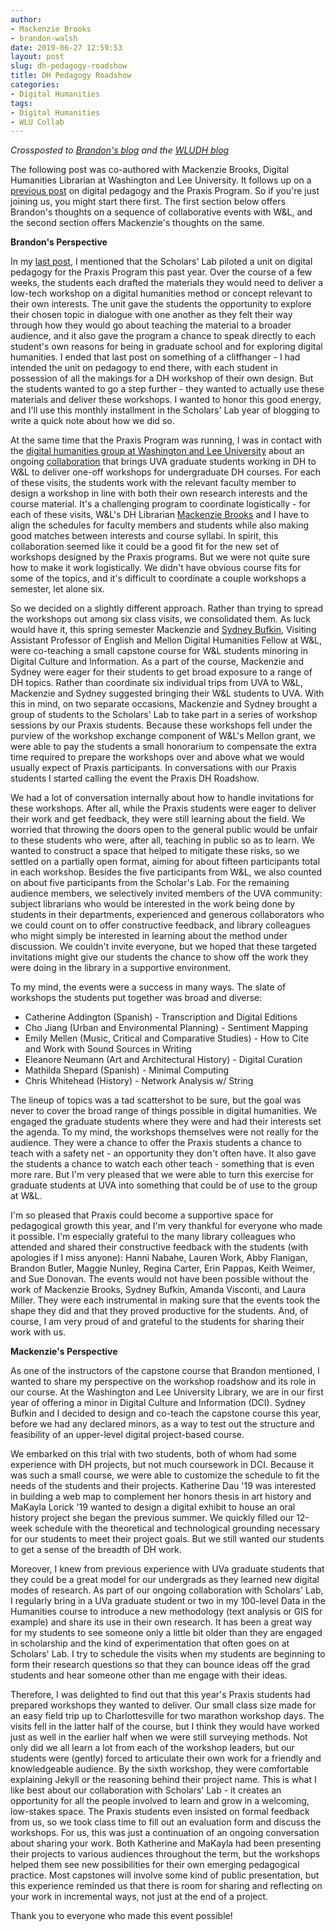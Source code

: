 ```yaml
---
author:
- Mackenzie Brooks
- brandon-walsh
date: 2019-06-27 12:59:53
layout: post
slug: dh-pedagogy-roadshow
title: DH Pedagogy Roadshow
categories:
- Digital Humanities
tags:
- Digital Humanities
- WLU Collab
---
```


*Crossposted to [Brandon's blog](http://walshbr.com/blog/dh-pedagogy-roadshow/) and the [WLUDH blog](https://digitalhumanities.wlu.edu/blog/2019/06/27/dh-pedagogy-roadshow/)*

The following post was co-authored with Mackenzie Brooks, Digital Humanities Librarian at Washington and Lee University. It follows up on a [previous post](http://walshbr.com/blog/a-praxis-oriented-introduction-to-digital-pedagogy/) on digital pedagogy and the Praxis Program. So if you're just joining us, you might start there first. The first section below offers Brandon's thoughts on a sequence of collaborative events with W&L, and the second section offers Mackenzie's thoughts on the same.

**Brandon's Perspective**

In my [last post](http://walshbr.com/blog/a-praxis-oriented-introduction-to-digital-pedagogy/), I mentioned that the Scholars' Lab piloted a unit on digital pedagogy for the Praxis Program this past year. Over the course of a few weeks, the students each drafted the materials they would need to deliver a low-tech workshop on a digital humanities method or concept relevant to their own interests. The unit gave the students the opportunity to explore their chosen topic in dialogue with one another as they felt their way through how they would go about teaching the material to a broader audience, and it also gave the program a chance to speak directly to each student's own reasons for being in graduate school and for exploring digital humanities. I ended that last post on something of a cliffhanger - I had intended the unit on pedagogy to end there, with each student in possession of all the makings for a DH workshop of their own design. But the students wanted to go a step further - they wanted to actually use these materials and deliver these workshops. I wanted to honor this good energy, and I'll use this monthly installment in the Scholars' Lab year of blogging to write a quick note about how we did so.

At the same time that the Praxis Program was running, I was in contact with the [digital humanities group at Washington and Lee University](http://digitalhumanities.wlu.edu) about an ongoing [collaboration](https://github.com/wludh/research-one-collab/blob/master/wlu-faculty.md) that brings UVA graduate students working in DH to W&L to deliver one-off workshops for undergraduate DH courses. For each of these visits, the students work with the relevant faculty member to design a workshop in line with both their own research interests and the course material. It's a challenging program to coordinate logistically - for each of these visits, W&L's DH Librarian [Mackenzie Brooks](https://mackenziekbrooks.info) and I have to align the schedules for faculty members and students while also making good matches between interests and course syllabi. In spirit, this collaboration seemed like it could be a good fit for the new set of workshops designed by the Praxis programs. But we were not quite sure how to make it work logistically. We didn't have obvious course fits for some of the topics, and it's difficult to coordinate a couple workshops a semester, let alone six.

So we decided on a slightly different approach. Rather than trying to spread the workshops out among six class visits, we consolidated them. As luck would have it, this spring semester Mackenzie and [Sydney Bufkin](https://www.sydneybufkin.com/), Visiting Assistant Professor of English and Mellon Digital Humanities Fellow at W&L, were co-teaching a small capstone course for W&L students minoring in Digital Culture and Information. As a part of the course, Mackenzie and Sydney were eager for their students to get broad exposure to a range of DH topics. Rather than coordinate six individual trips from UVA to W&L, Mackenzie and Sydney suggested bringing their W&L students to UVA. With this in mind, on two separate occasions, Mackenzie and Sydney brought a group of students to the Scholars' Lab to take part in a series of workshop sessions by our Praxis students. Because these workshops fell under the purview of the workshop exchange component of W&L's Mellon grant, we were able to pay the students a small honorarium to compensate the extra time required to prepare the workshops over and above what we would usually expect of Praxis participants. In conversations with our Praxis students I started calling the event the Praxis DH Roadshow.

We had a lot of conversation internally about how to handle invitations for these workshops. After all, while the Praxis students were eager to deliver their work and get feedback, they were still learning about the field. We worried that throwing the doors open to the general public would be unfair to these students who were, after all, teaching in public so as to learn. We wanted to construct a space that helped to mitigate these risks, so we settled on a partially open format, aiming for about fifteen participants total in each workshop. Besides the five participants from W&L, we also counted on about five participants from the Scholar's Lab. For the remaining audience members, we selectively invited members of the UVA community: subject librarians who would be interested in the work being done by students in their departments, experienced and generous collaborators who we could count on to offer constructive feedback, and library colleagues who might simply be interested in learning about the method under discussion. We couldn't invite everyone, but we hoped that these targeted invitations might give our students the chance to show off the work they were doing in the library in a supportive environment.

To my mind, the events were a success in many ways. The slate of workshops the students put together was broad and diverse:

* Catherine Addington (Spanish) - Transcription and Digital Editions
* Cho Jiang (Urban and Environmental Planning) - Sentiment Mapping
* Emily Mellen (Music, Critical and Comparative Studies) - How to Cite and Work with Sound Sources in Writing
* Eleanore Neumann (Art and Architectural History) - Digital Curation
* Mathilda Shepard (Spanish) - Minimal Computing
* Chris Whitehead (History) - Network Analysis w/ String

The lineup of topics was a tad scattershot to be sure, but the goal was never to cover the broad range of things possible in digital humanities. We engaged the graduate students where they were and had their interests set the agenda. To my mind, the workshops themselves were not really for the audience. They were a chance to offer the Praxis students a chance to teach with a safety net - an opportunity they don't often have. It also gave the students a chance to watch each other teach - something that is even more rare. But I'm very pleased that we were able to turn this exercise for graduate students at UVA into something that could be of use to the group at W&L.

I'm so pleased that Praxis could become a supportive space for pedagogical growth this year, and I'm very thankful for everyone who made it possible. I'm especially grateful to the many library colleagues who attended and shared their constructive feedback with the students (with apologies if I miss anyone): Hanni Nabahe, Lauren Work, Abby Flanigan, Brandon Butler, Maggie Nunley, Regina Carter, Erin Pappas, Keith Weimer, and Sue Donovan. The events would not have been possible without the work of Mackenzie Brooks, Sydney Bufkin, Amanda Visconti, and Laura Miller. They were each instrumental in making sure that the events took the shape they did and that they proved productive for the students. And, of course, I am very proud of and grateful to the students for sharing their work with us.

**Mackenzie's Perspective**

As one of the instructors of the capstone course that Brandon mentioned, I wanted to share my perspective on the workshop roadshow and its role in our course. At the Washington and Lee University Library, we are in our first year of offering a minor in Digital Culture and Information (DCI). Sydney Bufkin and I decided to design and co-teach the capstone course this year, before we had any declared minors, as a way to test out the structure and feasibility of an upper-level digital project-based course.

We embarked on this trial with two students, both of whom had some experience with DH projects, but not much coursework in DCI. Because it was such a small course, we were able to customize the schedule to fit the needs of the students and their projects. Katherine Dau '19 was interested in building a web map to complement her honors thesis in art history and MaKayla Lorick '19 wanted to design a digital exhibit to house an oral history project she began the previous summer. We quickly filled our 12-week schedule with the theoretical and technological grounding necessary for our students to meet their project goals. But we still wanted our students to get a sense of the breadth of DH work.

Moreover, I knew from previous experience with UVa graduate students that they could be a great model for our undergrads as they learned new digital modes of research. As part of our ongoing collaboration with Scholars' Lab, I regularly bring in a UVa graduate student or two in my 100-level Data in the Humanities course to introduce a new methodology (text analysis or GIS for example) and share its use in their own research. It has been a great way for my students to see someone only a little bit older than they are engaged in scholarship and the kind of experimentation that often goes on at Scholars' Lab. I try to schedule the visits when my students are beginning to form their research questions so that they can bounce ideas off the grad students and hear someone other than me engage with their ideas.

Therefore, I was delighted to find out that this year's Praxis students had prepared workshops they wanted to deliver. Our small class size made for an easy field trip up to Charlottesville for two marathon workshop days. The visits fell in the latter half of the course, but I think they would have worked just as well in the earlier half when we were still surveying methods. Not only did we all learn a lot from each of the workshop leaders, but our students were (gently) forced to articulate their own work for a friendly and knowledgeable audience. By the sixth workshop, they were comfortable explaining Jekyll or the reasoning behind their project name. This is what I like best about our collaboration with Scholars' Lab - it creates an opportunity for all the people involved to learn and grow in a welcoming, low-stakes space. The Praxis students even insisted on formal feedback from us, so we took class time to fill out an evaluation form and discuss the workshops. For us, this was just a continuation of an ongoing conversation about sharing your work. Both Katherine and MaKayla had been presenting their projects to various audiences throughout the term, but the workshops helped them see new possibilities for their own emerging pedagogical practice. Most capstones will involve some kind of public presentation, but this experience reminded us that there is room for sharing and reflecting on your work in incremental ways, not just at the end of a project.  

Thank you to everyone who made this event possible!
